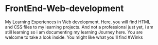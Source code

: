 # FrontEnd-Web-development
My Learning Experiences in Web development.
Here, you will find HTML and CSS files to my learning projects. And not a professional just yet, i am still learning so i am documenting my learning Journey here. You are welcome to take a look inside. You might like what you'll find #Winks
